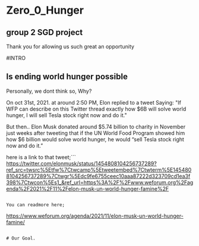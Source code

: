 # Zero_0_Hunger
## group 2 SGD project
Thank you for allowing us such great an opportunity

#INTRO
## Is ending world hunger possible
Personally, we dont think so, Why?


On oct 31st, 2021. at around 2:50 PM, Elon replied to a tweet Saying:
"If WFP can describe on this Twitter thread exactly
 how $6B will solve world hunger, I will sell Tesla stock right now and do it."

But then..
 Elon Musk donated around $5.74 billion to charity in November
 just weeks after tweeting that if the UN World Food Program showed
 him how $6 billion would solve world hunger, he would “sell Tesla stock right now and do it.”

here is a link to that tweet;```
https://twitter.com/elonmusk/status/1454808104256737289?ref_src=twsrc%5Etfw%7Ctwcamp%5Etweetembed%7Ctwterm%5E1454808104256737289%7Ctwgr%5Edc9fe6755ceec10aaa87222d323709cd1ea3f398%7Ctwcon%5Es1_&ref_url=https%3A%2F%2Fwww.weforum.org%2Fagenda%2F2021%2F11%2Felon-musk-un-world-hunger-famine%2F
```

You can readmore here;
```
https://www.weforum.org/agenda/2021/11/elon-musk-un-world-hunger-famine/
```

# Our Goal.

